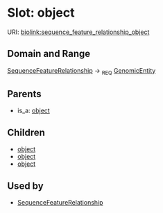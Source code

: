 # Slot: object




URI: [biolink:sequence_feature_relationship_object](https://w3id.org/biolink/vocab/sequence_feature_relationship_object)
## Domain and Range

[SequenceFeatureRelationship](SequenceFeatureRelationship.md) ->  <sub>REQ</sub> [GenomicEntity](GenomicEntity.md)
## Parents

 *  is_a: [object](object.md)
## Children

 *  [object](exon_to_transcript_relationship_object.md)
 *  [object](gene_to_gene_product_relationship_object.md)
 *  [object](transcript_to_gene_relationship_object.md)
## Used by

 * [SequenceFeatureRelationship](SequenceFeatureRelationship.md)
